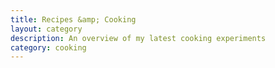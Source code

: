 ```yaml
---
title: Recipes &amp; Cooking
layout: category
description: An overview of my latest cooking experiments
category: cooking
---
```

